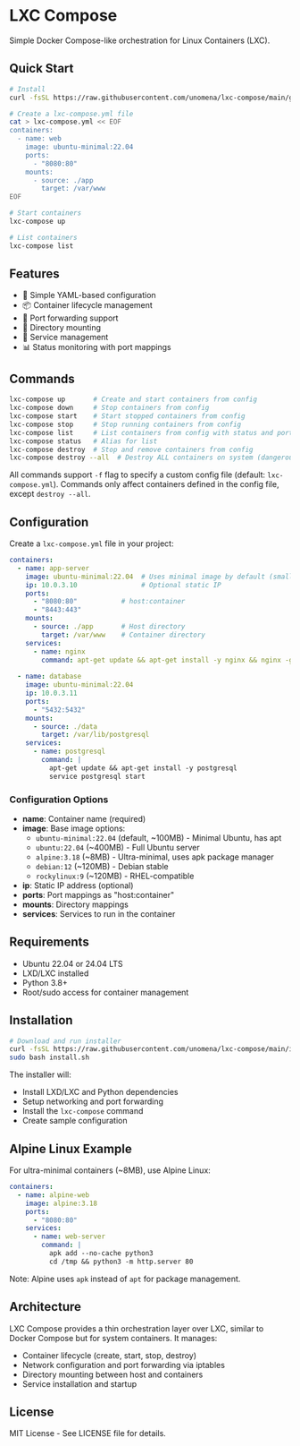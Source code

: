 # LXC Compose

Simple Docker Compose-like orchestration for Linux Containers (LXC).

## Quick Start

```bash
# Install
curl -fsSL https://raw.githubusercontent.com/unomena/lxc-compose/main/get.sh | bash

# Create a lxc-compose.yml file
cat > lxc-compose.yml << EOF
containers:
  - name: web
    image: ubuntu-minimal:22.04
    ports:
      - "8080:80"
    mounts:
      - source: ./app
        target: /var/www
EOF

# Start containers
lxc-compose up

# List containers
lxc-compose list
```

## Features

- 🚀 Simple YAML-based configuration
- 📦 Container lifecycle management
- 🔌 Port forwarding support
- 📁 Directory mounting
- 🔧 Service management
- 📊 Status monitoring with port mappings

## Commands

```bash
lxc-compose up       # Create and start containers from config
lxc-compose down     # Stop containers from config
lxc-compose start    # Start stopped containers from config
lxc-compose stop     # Stop running containers from config
lxc-compose list     # List containers from config with status and ports
lxc-compose status   # Alias for list
lxc-compose destroy  # Stop and remove containers from config
lxc-compose destroy --all  # Destroy ALL containers on system (dangerous!)
```

All commands support `-f` flag to specify a custom config file (default: `lxc-compose.yml`).
Commands only affect containers defined in the config file, except `destroy --all`.

## Configuration

Create a `lxc-compose.yml` file in your project:

```yaml
containers:
  - name: app-server
    image: ubuntu-minimal:22.04  # Uses minimal image by default (smaller/faster)
    ip: 10.0.3.10                # Optional static IP
    ports:
      - "8080:80"           # host:container
      - "8443:443"
    mounts:
      - source: ./app       # Host directory
        target: /var/www    # Container directory
    services:
      - name: nginx
        command: apt-get update && apt-get install -y nginx && nginx -g 'daemon off;'
        
  - name: database
    image: ubuntu-minimal:22.04
    ip: 10.0.3.11
    ports:
      - "5432:5432"
    mounts:
      - source: ./data
        target: /var/lib/postgresql
    services:
      - name: postgresql
        command: |
          apt-get update && apt-get install -y postgresql
          service postgresql start
```

### Configuration Options

- **name**: Container name (required)
- **image**: Base image options:
  - `ubuntu-minimal:22.04` (default, ~100MB) - Minimal Ubuntu, has apt
  - `ubuntu:22.04` (~400MB) - Full Ubuntu server
  - `alpine:3.18` (~8MB) - Ultra-minimal, uses apk package manager
  - `debian:12` (~120MB) - Debian stable
  - `rockylinux:9` (~120MB) - RHEL-compatible
- **ip**: Static IP address (optional)
- **ports**: Port mappings as "host:container"
- **mounts**: Directory mappings
- **services**: Services to run in the container

## Requirements

- Ubuntu 22.04 or 24.04 LTS
- LXD/LXC installed
- Python 3.8+
- Root/sudo access for container management

## Installation

```bash
# Download and run installer
curl -fsSL https://raw.githubusercontent.com/unomena/lxc-compose/main/install.sh -o install.sh
sudo bash install.sh
```

The installer will:
- Install LXD/LXC and Python dependencies
- Setup networking and port forwarding
- Install the `lxc-compose` command
- Create sample configuration

## Alpine Linux Example

For ultra-minimal containers (~8MB), use Alpine Linux:

```yaml
containers:
  - name: alpine-web
    image: alpine:3.18
    ports:
      - "8080:80"
    services:
      - name: web-server
        command: |
          apk add --no-cache python3
          cd /tmp && python3 -m http.server 80
```

Note: Alpine uses `apk` instead of `apt` for package management.

## Architecture

LXC Compose provides a thin orchestration layer over LXC, similar to Docker Compose but for system containers. It manages:
- Container lifecycle (create, start, stop, destroy)
- Network configuration and port forwarding via iptables
- Directory mounting between host and containers
- Service installation and startup

## License

MIT License - See LICENSE file for details.